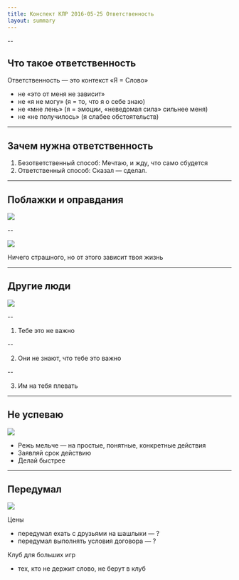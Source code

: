 ```yaml
---
title: Конспект КЛР 2016-05-25 Ответственность
layout: summary
---
```


--

## Что такое ответственность

Ответственность — это контекст «Я = Слово»

- не «это от меня не зависит»
- не «я не могу» (я = то, что я о себе знаю)
- не «мне лень» (я = эмоции, «неведомая сила» сильнее меня)
- не «не получилось» (я слабее обстоятельств)

---

## Зачем нужна ответственность

1. Безответственный способ: Мечтаю, и жду, что само сбудется
2. Ответственный способ: Сказал — сделал.

---

## Поблажки и оправдания

![](https://pp.vk.me/c626929/v626929697/b9af/Yr0OHKN2eVU.jpg)

--

![](https://s-media-cache-ak0.pinimg.com/736x/9a/f8/c4/9af8c4ea09972daa82473823532bf305.jpg)

Ничего страшного, но от этого зависит твоя жизнь

---

## Другие люди

![](https://pp.vk.me/c626929/v626929697/b9b9/rSwUh79yoWk.jpg)

--

1. Тебе это не важно

--

2. Они не знают, что тебе это важно

--

3. Им на тебя плевать

---

## Не успеваю

![](https://pp.vk.me/c626929/v626929697/b9c3/YGrjnOTn9kg.jpg)

- Режь мельче — на простые, понятные, конкретные действия
- Заявляй срок действию
- Делай быстрее

---

## Передумал

![](https://pp.vk.me/c626929/v626929697/b9cd/ySklwgmn_cM.jpg)

Цены

- передумал ехать с друзьями на шашлыки — ?
- передумал выполнять условия договора — ?

Клуб для больших игр

- тех, кто не держит слово, не берут в клуб
